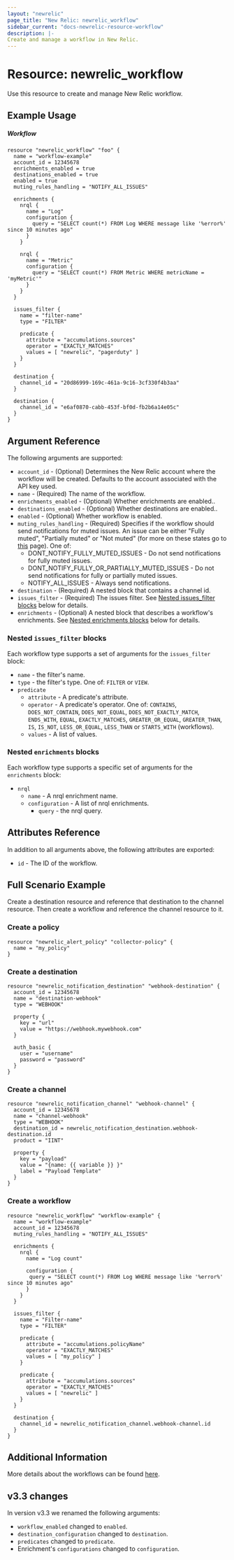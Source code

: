 ```yaml
---
layout: "newrelic"
page_title: "New Relic: newrelic_workflow"
sidebar_current: "docs-newrelic-resource-workflow"
description: |-
Create and manage a workflow in New Relic.
---
```


# Resource: newrelic\_workflow

Use this resource to create and manage New Relic workflow.

## Example Usage

##### Workflow
```hcl
resource "newrelic_workflow" "foo" {
  name = "workflow-example"
  account_id = 12345678
  enrichments_enabled = true
  destinations_enabled = true
  enabled = true
  muting_rules_handling = "NOTIFY_ALL_ISSUES"

  enrichments {
    nrql {
      name = "Log"
      configuration {
        query = "SELECT count(*) FROM Log WHERE message like '%error%' since 10 minutes ago"
      }
    }

    nrql {
      name = "Metric"
      configuration {
        query = "SELECT count(*) FROM Metric WHERE metricName = 'myMetric'"
      }
    }
  }

  issues_filter {
    name = "filter-name"
    type = "FILTER"

    predicate {
      attribute = "accumulations.sources"
      operator = "EXACTLY_MATCHES"
      values = [ "newrelic", "pagerduty" ]
    }
  }

  destination {
    channel_id = "20d86999-169c-461a-9c16-3cf330f4b3aa"
  }

  destination {
    channel_id = "e6af0870-cabb-453f-bf0d-fb2b6a14e05c"
  }
}
```

## Argument Reference

The following arguments are supported:

* `account_id` - (Optional) Determines the New Relic account where the workflow will be created. Defaults to the account associated with the API key used.
* `name` - (Required) The name of the workflow.
* `enrichments_enabled` - (Optional) Whether enrichments are enabled..
* `destinations_enabled` - (Optional) Whether destinations are enabled..
* `enabled` - (Optional) Whether workflow is enabled.
* `muting_rules_handling` - (Required) Specifies if the workflow should send notifications for muted issues. An issue can be either "Fully muted", "Partially muted" or "Not muted" (for more on these states go to [this](https://docs.newrelic.com/docs/alerts-applied-intelligence/new-relic-alerts/alert-notifications/muting-rules-suppress-notifications/#workflow-behavior) page). One of:
  * DONT_NOTIFY_FULLY_MUTED_ISSUES - Do not send notifications for fully muted issues.
  * DONT_NOTIFY_FULLY_OR_PARTIALLY_MUTED_ISSUES - Do not send notifications for fully or partially muted issues.
  * NOTIFY_ALL_ISSUES - Always send notifications.
* `destination` - (Required) A nested block that contains a channel id.
* `issues_filter` - (Required) The issues filter.  See [Nested issues_filter blocks](#nested-issues_filter-blocks) below for details.
* `enrichments` - (Optional) A nested block that describes a workflow's enrichments. See [Nested enrichments blocks](#nested-enrichments-blocks) below for details.

### Nested `issues_filter` blocks

Each workflow type supports a set of arguments for the `issues_filter` block:

* `name` - the filter's name.
* `type` - the filter's type.   One of: `FILTER` or `VIEW`.
* `predicate`
  * `attribute` - A predicate's attribute.
  * `operator` - A predicate's operator. One of: `CONTAINS`, `DOES_NOT_CONTAIN`, `DOES_NOT_EQUAL`, `DOES_NOT_EXACTLY_MATCH`, `ENDS_WITH`, `EQUAL`, `EXACTLY_MATCHES`, `GREATER_OR_EQUAL`, `GREATER_THAN`, `IS`, `IS_NOT`, `LESS_OR_EQUAL`, `LESS_THAN` or `STARTS_WITH` (workflows).
  * `values` - A list of values.

### Nested `enrichments` blocks

Each workflow type supports a specific set of arguments for the `enrichments` block:

* `nrql`
  * `name` - A nrql enrichment name.
  * `configuration` - A list of nrql enrichments.
    * `query` - the nrql query.


## Attributes Reference

In addition to all arguments above, the following attributes are exported:

* `id` - The ID of the workflow.

## Full Scenario Example
Create a destination resource and reference that destination to the channel resource. Then create a workflow and reference the channel resource to it.

### Create a policy
```hcl
resource "newrelic_alert_policy" "collector-policy" {
  name = "my_policy"
}
```

### Create a destination
```hcl
resource "newrelic_notification_destination" "webhook-destination" {
  account_id = 12345678
  name = "destination-webhook"
  type = "WEBHOOK"

  property {
    key = "url"
    value = "https://webhook.mywebhook.com"
  }

  auth_basic {
    user = "username"
    password = "password"
  }
}
```

### Create a channel
```hcl
resource "newrelic_notification_channel" "webhook-channel" {
  account_id = 12345678
  name = "channel-webhook"
  type = "WEBHOOK"
  destination_id = newrelic_notification_destination.webhook-destination.id
  product = "IINT"

  property {
    key = "payload"
    value = "{name: {{ variable }} }"
    label = "Payload Template"
  }
}
```

### Create a workflow
```hcl
resource "newrelic_workflow" "workflow-example" {
  name = "workflow-example"
  account_id = 12345678
  muting_rules_handling = "NOTIFY_ALL_ISSUES"

  enrichments {
    nrql {
      name = "Log count"
      
      configuration {
       query = "SELECT count(*) FROM Log WHERE message like '%error%' since 10 minutes ago"
      }
    }
  }

  issues_filter {
    name = "Filter-name"
    type = "FILTER"

    predicate {
      attribute = "accumulations.policyName"
      operator = "EXACTLY_MATCHES"
      values = [ "my_policy" ]
    }

    predicate {
      attribute = "accumulations.sources"
      operator = "EXACTLY_MATCHES"
      values = [ "newrelic" ]
    }
  }

  destination {
    channel_id = newrelic_notification_channel.webhook-channel.id
  }
}
```

## Additional Information
More details about the workflows can be found [here](https://docs.newrelic.com/docs/alerts-applied-intelligence/applied-intelligence/incident-workflows/incident-workflows/).

## v3.3 changes
In version v3.3 we renamed the following arguments:

- `workflow_enabled` changed to `enabled`.
- `destination_configuration` changed to `destination`.
- `predicates` changed to `predicate`.
- Enrichment's `configurations` changed to `configuration`.
